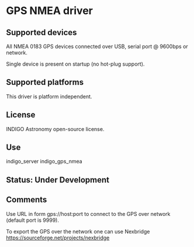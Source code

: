 # GPS NMEA driver

## Supported devices

All NMEA 0183 GPS devices connected over USB, serial port @ 9600bps or network.

Single device is present on startup (no hot-plug support).

## Supported platforms

This driver is platform independent.

## License

INDIGO Astronomy open-source license.

## Use

indigo_server indigo_gps_nmea

## Status: Under Development

## Comments
Use URL in form gps://host:port to connect to the GPS over network (default port is 9999).

To export the GPS over the network one can use Nexbridge https://sourceforge.net/projects/nexbridge
